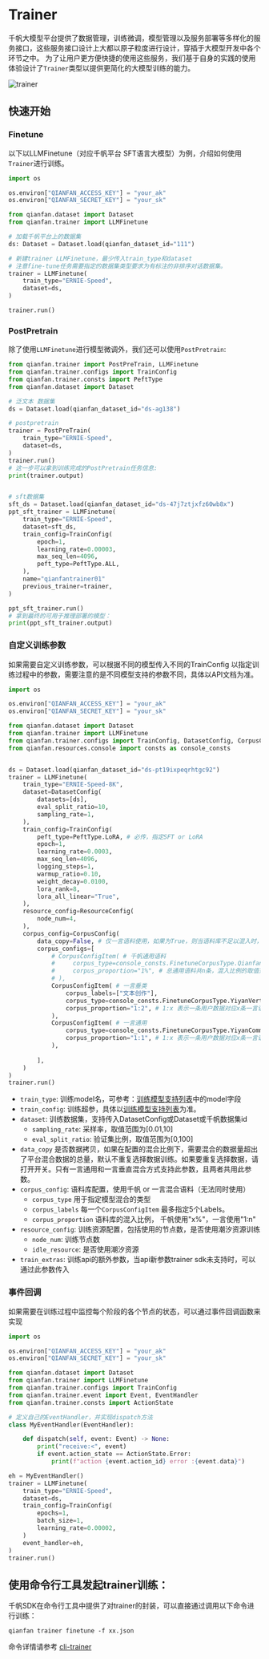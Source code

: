 # Trainer

千帆大模型平台提供了数据管理，训练微调，模型管理以及服务部署等多样化的服务接口，这些服务接口设计上大都以原子粒度进行设计，穿插于大模型开发中各个环节之中。
为了让用户更方便快捷的使用这些服务，我们基于自身的实践的使用体验设计了`Trainer`类型以提供更简化的大模型训练的能力。

![trainer](./imgs/trainer.png)
## 快速开始

### Finetune
以下以LLMFinetune（对应千帆平台 SFT语言大模型）为例，介绍如何使用`Trainer`进行训练。

```python
import os 

os.environ["QIANFAN_ACCESS_KEY"] = "your_ak"
os.environ["QIANFAN_SECRET_KEY"] = "your_sk"

from qianfan.dataset import Dataset
from qianfan.trainer import LLMFinetune

# 加载千帆平台上的数据集
ds: Dataset = Dataset.load(qianfan_dataset_id="111")

# 新建trainer LLMFinetune，最少传入train_type和dataset
# 注意fine-tune任务需要指定的数据集类型要求为有标注的非排序对话数据集。
trainer = LLMFinetune(
    train_type="ERNIE-Speed",
    dataset=ds, 
)

trainer.run()
```

### PostPretrain
除了使用`LLMFinetune`进行模型微调外，我们还可以使用`PostPretrain`:

```python
from qianfan.trainer import PostPreTrain, LLMFinetune
from qianfan.trainer.configs import TrainConfig
from qianfan.trainer.consts import PeftType
from qianfan.dataset import Dataset

# 泛文本 数据集
ds = Dataset.load(qianfan_dataset_id="ds-ag138")

# postpretrain
trainer = PostPreTrain(
    train_type="ERNIE-Speed",
    dataset=ds,
)
trainer.run()
# 这一步可以拿到训练完成的PostPretrain任务信息:
print(trainer.output)


# sft数据集
sft_ds = Dataset.load(qianfan_dataset_id="ds-47j7ztjxfz60wb8x")
ppt_sft_trainer = LLMFinetune(
    train_type="ERNIE-Speed",
    dataset=sft_ds,
    train_config=TrainConfig(
        epoch=1,
        learning_rate=0.00003,
        max_seq_len=4096,
        peft_type=PeftType.ALL,
    ),
    name="qianfantrainer01"
    previous_trainer=trainer,
)

ppt_sft_trainer.run()
# 拿到最终的可用于推理部署的模型：
print(ppt_sft_trainer.output)
```

### 自定义训练参数
如果需要自定义训练参数，可以根据不同的模型传入不同的TrainConfig 以指定训练过程中的参数，需要注意的是不同模型支持的参数不同，具体以API文档为准。
```python
import os 

os.environ["QIANFAN_ACCESS_KEY"] = "your_ak"
os.environ["QIANFAN_SECRET_KEY"] = "your_sk"

from qianfan.dataset import Dataset
from qianfan.trainer import LLMFinetune
from qianfan.trainer.configs import TrainConfig, DatasetConfig, CorpusConfig, CorpusConfigItem, PeftType, ResourceConfig
from qianfan.resources.console import consts as console_consts


ds = Dataset.load(qianfan_dataset_id="ds-pt19ixpeqrhtgc92")
trainer = LLMFinetune(
    train_type="ERNIE-Speed-8K",
    dataset=DatasetConfig(
        datasets=[ds],
        eval_split_ratio=10, 
        sampling_rate=1,
    ),
    train_config=TrainConfig(
        peft_type=PeftType.LoRA, # 必传，指定SFT or LoRA
        epoch=1,
        learning_rate=0.0003,
        max_seq_len=4096,
        logging_steps=1,
        warmup_ratio=0.10,
        weight_decay=0.0100,
        lora_rank=8,
        lora_all_linear="True",
    ),
    resource_config=ResourceConfig(
        node_num=4,
    ),
    corpus_config=CorpusConfig(
        data_copy=False, # 仅一言语料使用，如果为True，则当语料库不足以混入时，则拷贝重复数据混入
        corpus_configs=[
            # CorpusConfigItem( # 千帆通用语料
            #     corpus_type=console_consts.FinetuneCorpusType.QianfanCommon,
            #     corpus_proportion="1%", # 总通用语料共n条，混入比例的取值范围x%为[0-100]%， 则混入n * x%
            # ),
            CorpusConfigItem( # 一言垂类
                corpus_labels=["文本创作"],
                corpus_type=console_consts.FinetuneCorpusType.YiyanVertical,
                corpus_proportion="1:2", # 1:x 表示一条用户数据对应x条一言语料数据
            ),
            CorpusConfigItem( # 一言通用
                corpus_type=console_consts.FinetuneCorpusType.YiyanCommon,
                corpus_proportion="1:1", # 1:x 表示一条用户数据对应x条一言语料数据
            ),
            
        ],
    )
)
trainer.run()
```

- `train_type`: 训练model名，可参考：[训练模型支持列表](https://cloud.baidu.com/doc/WENXINWORKSHOP/s/clwgbz367)中的model字段
- `train_config`: 训练超参，具体以[训练模型支持列表](https://cloud.baidu.com/doc/WENXINWORKSHOP/s/clwgbz367)为准。
- `dataset`: 训练数据集，支持传入DatasetConfig或Dataset或千帆数据集id
    - `sampling_rate`: 采样率，取值范围为[0.01,10]
    - `eval_split_ratio`: 验证集比例，取值范围为[0,100]
- `data_copy` 是否数据拷贝，如果在配置的混合比例下，需要混合的数据量超出了平台混合数据的总量，默认不重复选择数据训练。如果要重复选择数据，请打开开关。只有一言通用和一言垂直混合方式支持此参数，且两者共用此参数。
- `corpus_config`: 语料库配置，使用千帆 or 一言混合语料（无法同时使用）
    - `corpus_type` 用于指定模型混合的类型
    - `corpus_labels` 每一个`CorpusConfigItem` 最多指定5个Labels。
    - `corpus_proportion` 语料库的混入比例， 千帆使用"x%"，一言使用"1:n"
- `resource_config`: 训练资源配置，包括使用的节点数，是否使用潮汐资源训练
    - `node_num`: 训练节点数
    - `idle_resource`: 是否使用潮汐资源
- `train_extras`: 训练api的额外参数，当api新参数trainer sdk未支持时，可以通过此参数传入

### 事件回调

如果需要在训练过程中监控每个阶段的各个节点的状态，可以通过事件回调函数来实现

```python
import os 

os.environ["QIANFAN_ACCESS_KEY"] = "your_ak"
os.environ["QIANFAN_SECRET_KEY"] = "your_sk"

from qianfan.dataset import Dataset
from qianfan.trainer import LLMFinetune
from qianfan.trainer.configs import TrainConfig
from qianfan.trainer.event import Event, EventHandler
from qianfan.trainer.consts import ActionState

# 定义自己的EventHandler，并实现dispatch方法
class MyEventHandler(EventHandler):

    def dispatch(self, event: Event) -> None:
        print("receive:<", event)
        if event.action_state == ActionState.Error:
            print(f"action {event.action_id} error :{event.data}")

eh = MyEventHandler()
trainer = LLMFinetune(
    train_type="ERNIE-Speed",
    dataset=ds,
    train_config=TrainConfig(
        epochs=1,
        batch_size=1,
        learning_rate=0.00002,
    )
    event_handler=eh,
)
trainer.run()
```

## 使用命令行工具发起trainer训练：

千帆SDK在命令行工具中提供了对trainer的封装，可以直接通过调用以下命令进行训练：

```
qianfan trainer finetune -f xx.json
```
命令详情请参考 [cli-trainer](./cli.md#trainer-训练)